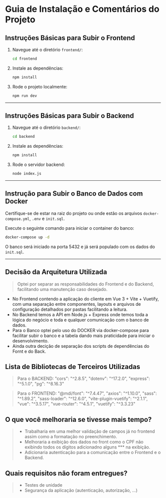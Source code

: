 # Guia de Instalação e Comentários do Projeto

## Instruções Básicas para Subir o Frontend

1. Navegue até o diretório `frontend/`:
   ```bash
   cd frontend
   ```

2. Instale as dependências:
   ```bash
   npm install
   ```

3. Rode o projeto localmente:
   ```bash
   npm run dev
   ```

---

## Instruções Básicas para Subir o Backend

1. Navegue até o diretório `backend/`:
   ```bash
   cd backend
   ```

2. Instale as dependências:
   ```bash
   npm install
   ```

3. Rode o servidor backend:
   ```bash
   node index.js
   ```

---

## Instrução para Subir o Banco de Dados com Docker

Certifique-se de estar na raiz do projeto ou onde estão os arquivos `docker-compose.yml`, `.env` e `init.sql`.

Execute o seguinte comando para iniciar o container do banco:

```bash
docker-compose up -d
```

O banco será iniciado na porta 5432 e já será populado com os dados do `init.sql`.

---

## Decisão da Arquitetura Utilizada
> Optei por separar as responsabilidades do Frontend e do Backend, facilitando uma manutenção caso desejado. 
- No Frontend contendo a aplicação do cliente em Vue 3 + Vite + Vuetify, com uma separação entre componentes, layouts e arquivos de configuração detalhados por pastas facilitando a leitura. 
- No Backend temos a API em Node.js + Express onde temos toda a lógica do negócio e toda e qualquer comunicação com o banco de dados. 
- Para o Banco optei pelo uso do DOCKER via docker-compose para facilitar subir o banco e a tabela dando mais praticidade para iniciar o desenvolvimento. 
- Ainda outra decição de separação dos scripts de dependências do Fornt e do Back. 


## Lista de Bibliotecas de Terceiros Utilizadas
> Para o BACKEND:
    "cors": "^2.8.5",
    "dotenv": "^17.2.0",
    "express": "^5.1.0",
    "pg": "^8.16.3"
	
> Para o FRONTEND:
    "@mdi/font": "^7.4.47",
    "axios": "^1.10.0",
    "sass": "^1.89.2",
    "sass-loader": "^12.6.0",
    "vite-plugin-vuetify": "^2.1.1",
    "vue": "^3.5.17",
    "vue-router": "^4.5.1",
    "vuetify": "^3.3.23"

## O que você melhoraria se tivesse mais tempo?
> - Trabalharia em uma melhor validação de campos já no frontend assim como a formatação no preenchimento.
> - Melhoraria a exibição dos dados no front como o CPF não exibindo todos os dígitos adicionadno alguns *** na exibição.
> - Adicionaria autenticação para a comunicação entre o Frontend e o Backend. 

## Quais requisitos não foram entregues?
> - Testes de unidade
> - Segurança da aplicação (autenticação, autorização, ...)
